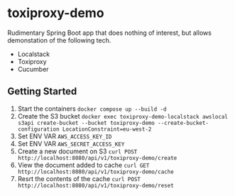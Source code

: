 # toxiproxy-demo

Rudimentary Spring Boot app that does nothing of interest, but allows demonstation of the following tech.

- Localstack
- Toxiproxy
- Cucumber

## Getting Started

1. Start the containers `docker compose up --build -d`
1. Create the S3 bucket `docker exec toxiproxy-demo-localstack awslocal s3api create-bucket --bucket toxiproxy-demo --create-bucket-configuration LocationConstraint=eu-west-2`
1. Set ENV VAR `AWS_ACCESS_KEY_ID`
1. Set ENV VAR `AWS_SECRET_ACCESS_KEY`
1. Create a new document on S3 `curl POST http://localhost:8080/api/v1/toxiproxy-demo/create`
1. View the document added to cache  `curl GET http://localhost:8080/api/v1/toxiproxy-demo/cache`
1. Resrt the contents of the cache  `curl POST http://localhost:8080/api/v1/toxiproxy-demo/reset`

